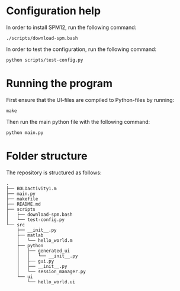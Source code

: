 # Configuration help

In order to install SPM12, run the following command:

~~~
./scripts/download-spm.bash
~~~

In order to test the configuration, run the following command:

~~~
python scripts/test-config.py
~~~

# Running the program

First ensure that the UI-files are compiled to Python-files by
running:

~~~
make
~~~

Then run the main python file with the following command:

~~~
python main.py
~~~

# Folder structure

The repository is structured as follows:

~~~
.
├── BOLDactivity1.m
├── main.py
├── makefile
├── README.md
├── scripts
│   ├── download-spm.bash
│   └── test-config.py
└── src
    ├── __init__.py
    ├── matlab
    │   └── hello_world.m
    ├── python
    │   ├── generated_ui
    │   │   └── __init__.py
    │   ├── gui.py
    │   ├── __init__.py
    │   └── session_manager.py
    └── ui
        └── hello_world.ui
~~~
